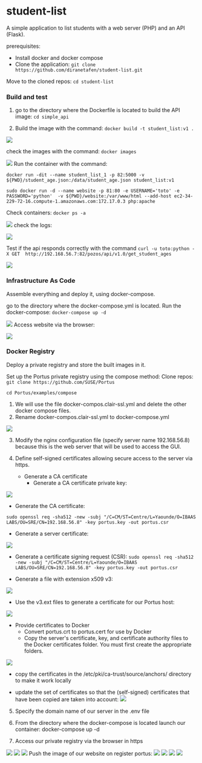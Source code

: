 # student-list
 A simple application to list students with a web server (PHP) and an API (Flask).
 
prerequisites:
- Install docker and docker compose
- Clone the application: 
`git clone https://github.com/diranetafen/student-list.git`

Move to the cloned repos: `cd student-list`

### Build and test

1. go to the directory where the Dockerfile  is located to build the API image: `cd simple_api`

2. Build the image with the command: `docker build -t student_list:v1 .`

![](https://lh6.googleusercontent.com/yIHmKJ-HiOj2c0Qc18VgEQCDTlW33h-0O-l5p1wObo_l5unKXDdtHz51sTHRQ2j9ckyxEIMPr7I9XlrC86aW43kH6vBD8DfctGlu4rfEb6H9vVFHnhy-bbU59tD2LBqPfjLLddatqmirP5nOimesqX995iLUoJY21uoewMZN6Ks0jODMi3jq2dC-)

check the images with the command:  `docker images`

![](https://lh5.googleusercontent.com/9aStII3FcdzZkO36VAQuDCriwjpQNGo3kjRYugSiGOwxRg2-6Fqxil0uxeEGs_kXYsXKTyyOjQipsakgPvuZkpUcSf4jKbBcrXq52wTGzGopi03iREqjKowxVPOa-xgQnmWPVMs_cSyxoW6edEJ5FaELKuWVrabgIRAttSRpVZNcGEDQLgeywA5_)
Run the container with the command:

`docker run -dit --name student_list_1 -p 82:5000 -v ${PWD}/student_age.json:/data/student_age.json student_list:v1`

`sudo docker run -d --name website -p 81:80 -e USERNAME='toto' -e PASSWORD='python'  -v ${PWD}/website:/var/www/html --add-host ec2-34-229-72-16.compute-1.amazonaws.com:172.17.0.3 php:apache`

Check containers: `docker ps -a`

![](https://lh4.googleusercontent.com/XDlLyTh-KUm1931FivyPjNceNEWff5T1BHboni0kwvF8sCMKLix_gaFBj_zpGJQw9wcKO1NZAY2JFOP3vWN17FfbgMPS4iKUx_h2ynVW85INO5umKQUNz0M19YN7DdEhINd3mDXrgc2MK6H2ZVWeh3d4slvgOlgOELSR3ihlV57U21MGYu3A01e8Pg)
check the logs: 

![](https://lh4.googleusercontent.com/Hx2yySNNNq1klPXIMdWiYzdfgnid6-LgkKGuRE9VHksYCRrF0dgMaDC9G3yOBUeCDttUb90ekkCRlVKoWnt329BywNI1L_zq_tzbCMsutzKFGN9pqrVLa2tw5YD0Q2mA7om_govdBh7LBLwr7nHVUCdNqr6O36i8ec5We94-8eXKtI49UFSqOVC27Q)

Test if the api responds correctly with the command
`curl -u toto:python -X GET 
http://192.168.56.7:82/pozos/api/v1.0/get_student_ages`

![](https://lh6.googleusercontent.com/C8lyDmZHrQ-0S1NxKsqMR2aO5LzJAIaaZlFbVEn4SLtLkaUmINBFmGQucF5ccy5HkWpSCdo1k2-wAAwDSW0rrZ7EuVuNHu_OPo1jxiwX7AW_pSHbX0W975ElnF6Ig2PjAX6vkxSnvrVBGPJV7UFno5uquPzykQ80ykgBNCs0_aLTL4SbZXr735yCZg)



### Infrastructure As Code

Assemble everything and deploy it, using docker-compose.

go to the directory where the docker-compose.yml is located.
Run the docker-compose: `docker-compose up -d`

![](https://lh6.googleusercontent.com/B6O4XhPpbsIFXmxQxVO70iaw6ETO7jcME26F8Go-Dgux5KmkXx3TsG-skzKjjDLhv7Q5CBMbUAqr9IYjUggyy9uEYFhj3bGpEVADCFQ43NiXQCpqDYm1xdHHl4zW-MgqjQXrTqdMRIe1YW0ySd-Z-MC-VMCKD9RJasrFAcfiv0GaYQYGpeezMl_IQQ)
Access website via the browser:

![](https://lh3.googleusercontent.com/c7ItZYg1dSQiKP3C0wZqwdp0VhFe_wKXyPx96wcPSDHicadlTnJnVfXb6vWnX6VoqYP541tUbxmgcxqIyn0rskCdp3edWX998nUZRJUGamYHX4Gfh34BBFXormcT5og0XOu3l7gvZc4CSEoN1TxFSXLfnzPaf_lQJyps8M7qQJG2GNrDsxj7xXav1w) 



### Docker Registry
Deploy a private registry and store the built images in it.

Set up the Portus private registry using the compose method:
Clone repos:
`git clone https://github.com/SUSE/Portus`

`cd Portus/examples/compose`

1. We will use the file docker-compos.clair-ssl.yml and delete the other docker compose files.
2. Rename docker-compos.clair-ssl.yml to docker-compose.yml

![](https://lh4.googleusercontent.com/RZ-DqAzwNXrztvQ9ZOwTjpV-nGnD9yAV0Wj0LqHiHnkUz_SDPjXdAGLWJ3UeOmo9S0XM7pFJbPccYRNCwJuk9Q6xIYBEMSMeQWp4684rt3joiicMtZIxve2q9lHyxYa-rfWAW4x1ouEMqgt8PB3yjR4ik2P1tu8VBmAIxjXsFf0tgEl32uEuctBYRw)

3. Modify the nginx configuration file (specify server name 192.168.56.8) because this is the web server that will be used to access the GUI.

4.  Define self-signed certificates allowing secure access to the server via https.
	- Generate a CA certificate
        - Generate a CA certificate private key:
 
![](https://lh4.googleusercontent.com/qhGb-HtJH93tgHeK2V2I80Wq3_AVpiDnlnkY1wSwmH7G5gcV-lSqRYe3Xmqv3Qb7NhyJJDtm_abfl8T7wo48bQSQxOMV7bNwgHScyaqFuRqApjubwBDzAUP8nmOmqQFAaH_0J6VN0Fix7h5kYQh1enfSFuq7G4q8ZizGomiVmS2Svj62mxNwVFcQDg)

				
  - Generate the CA certificate:
	
`sudo openssl req -sha512 -new -subj "/C=CM/ST=Centre/L=Yaounde/O=IBAAS LABS/OU=SRE/CN=192.168.56.8" -key portus.key -out portus.csr`

-  Generate a server certificate:

![](https://lh5.googleusercontent.com/edLFoi5MB1OWZem-BXZIC2T2UzTYk6fOoMX70YvWmps5WX307DHllr5cXyfyekAoW3cGlX1sadCqF6YmU728fX8-ji3pzHqBVUM8MbcFQqMC-1Zj7S9-gc9ONErNKX8HbRq2s2glqfYIxCYQkn92VHJGS9aZiAb5IY6J7lBb7i3Q8ygUEaYdjlQjXQ)

- Generate a certificate signing request (CSR):
`sudo openssl req -sha512 -new -subj "/C=CM/ST=Centre/L=Yaounde/O=IBAAS LABS/OU=SRE/CN=192.168.56.8" -key portus.key -out portus.csr`

- Generate a file with extension x509 v3:

![](https://lh5.googleusercontent.com/eDR6qi5-2WrUtyfZC9ndB2aY4_jO7jdjcPQvwtMHaAldGWF-kD-ILOXhuceAvIvGvMyM1CDlyAv9K-WHgWSEYfxrwsnESDeASclaAF9Qkpp1G3qKhrodinlBm7sm2AwTVg7TG89dsW021RsmKgDnEYZ-1glmxPG1J1_z0nViA4fFAeviSUEGcv9Vgw)

- Use the v3.ext files to generate a certificate for our Portus host:

![](https://lh4.googleusercontent.com/Tj27pdlj30tTRubgaZRTPJjb7oOaPAPE-ryaXHnhbrUBlgITPqd01kAE8bp2naLXodyhyonTyTwzVGh-hvdlFLF7c_iVTumMAwxxzaUY65X-znlAXHzKWjLqMvRrLQUFfTn6I_qkA13sfsLM4U20R57xLTDzGRcLK4hJ-aZ5-ettfRQh2nzdtUMimA)

- Provide certificates to Docker
	- Convert portus.crt to portus.cert for use by Docker
	- Copy the server's certificate, key, and certificate authority files to the Docker certificates folder. You must first create the appropriate folders.
	
![](https://lh4.googleusercontent.com/rVIMCZAWE1T0yWPFk-T4uYO8aorBSxeyctxVZa_przyy0nSnsnO4r5yPJgSRv9yhhBQFHnNJRUsJUkbwJ5FE4eFSIx_vKl-w0hEp1Hw9NQXJQrUsVyFuEl897wSvYB8VZguAMOyRTZ3yGKcaCB8NCDaqgbJS8DM9TlsonK66Pufw2KZb7qxhntulcA)

- copy the certificates in the /etc/pki/ca-trust/source/anchors/ directory to make it work locally

- update the set of certificates so that the (self-signed) certificates that have been copied are taken into account:
![](https://lh4.googleusercontent.com/gNybfutmh9d3pwMJI0osUoWDFDUlnJQtiEDw25EUNdMJ6C6liBSy4tdhIlk-EhVB3vOoXJCWrWeBw7LCozmAj51CA5XxeQkeTnibgIBBxn5KIV_zehsUVDO624WxZJi-OnQVVf7tdgA4ctrObp3mlfJy3ivWHgeD9_V-QkF4oRtVuzHta7MIl3Ivmw)

5. Specify the domain name of our server in the .env file

6. From the directory where the docker-compose is located launch our container: docker-compose up -d

7. Access our private registry via the browser in https

![](https://lh3.googleusercontent.com/1tpbTcGAc2nyGPsT8bSc-HmUgSZCyXhZhscUO6R5tQzdaWm_1wCFi3Wx6_JVeYXyC0LcDaccQnY4sc_dC4M15Y3h4_1cQ9uFkGibs3stw5H3ikM-R0GgMzIN_iRBUpZwMMUYn5A9oPb7ljLJ0-TNFpifONFZ_vg43zDOdQhJH9ZHQoQg2KzUCIYR5w)
![](https://lh5.googleusercontent.com/SrAW3WN_c3BOJZy-qrgFBnXIUttc6CvCM00uUuk_4IJVo8RvI57rzbKkOrwwXaOnrX4zVuBcf3J3QYQjz7-p9jmQWecfaSX1vnzD62gGfzZndEwAUgX6wXUHivVzEB3cAjLE5VyH0fWLE7oxY26UOASFJ0Qqd-XxQfBC1Zc6v4PNkKC-kYzj79Z3Uw)
![](https://lh6.googleusercontent.com/7E04esM4uvMyBaEsHLASlNDfHKRulR-SbrfynRS7YQiZnBSXkH6gmID2AkRNv4t_gcLYY4FdKWf921_FjCMTz5AV2rRsPMsV4pgl-wbT85RbGcP8lnoLBu8rvkTQa7dUFsi55wvpA29pPegPMBQbLuXIrJCpItwq-2h9edTBX_znieYDguIH4_faHg)
 Push the image of our website on register portus:
![](https://lh4.googleusercontent.com/6ODlLdxnle2hsOgQCTzjwYDWyrqR7hfC7JAsPTGsCxGk7lm8vmAW4p78M0INPVmBiKy1yaqe-IEB4ykxBBSQyrUhbR4MZ1wutBpL78wsFvM9LK-SIBongJcPHNA1vxxW51cZfyGDHcLqU6lfd2uefhGDqJxY2MdsNzfDoITKT-xGTwRVwqMBShqZAw)
![](https://lh5.googleusercontent.com/0b1JsuKiqx6jpZ8bfRX7AGNu215uJ9XtPyNov-BbV3LvIF_crCzFEhU_Op2IPgLotFGl9gxwb-lu0M3I4tcV6fRwkbeqtbLw40wFbbspSDPOptpK1fH3vzoVBIKRr4HDMO7LFM4ysnHDAVN9HJjKcU1EqRZ5CVcyoWklji2bsxJDhrkbeBm4O5c1nQ)
![](https://lh4.googleusercontent.com/jFCKmy6sTGMdg2NEjzElDMORMW0gmN6v77dQD3ohdXG-17V5ZR1myGgD44uFjatx_v_9GcV6zVTcGuEeYDZMvyNFQri5selj04Uc4FeXL47T7CpvsnM4MeHNa-GuuKdhcp2vbkWmY9dLrVuP-ifN4kPxJZoEB0adPp9jPkHvphN93eruaphjYlx2UQ)
![](https://lh5.googleusercontent.com/f_MqeuPdCDIFwjesxoBtgFW7tSpQ8nSif1vSkEVOrHSfJRJLQTMW5TOC3_JhJyuA1C8j5WGIMWNLtw1tDd0J4EPrcenTjc8SSRJbWC7Xc6h-NXvViTpA2w1ftNxJhYJrdtnS1SOaJJVaPYG_6xPTjr-oMCd_jbE7rA8ezRyMczD5gG-W3kLrYTln5Q)








